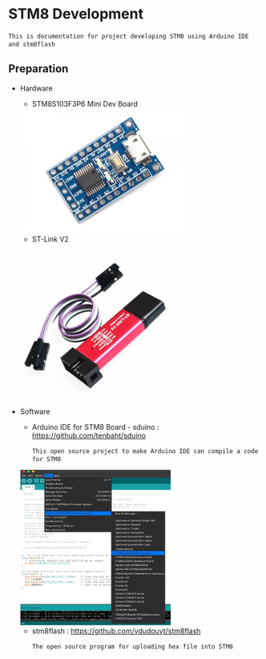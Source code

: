 # STM8 Development

```
This is documentation for project developing STM8 using Arduino IDE and stm8flash
```
## Preparation
* Hardware
  * STM8S103F3P6 Mini Dev Board
  <img src="/Pics/STM8 Minimum System Development Board.JPG" width="333" height="250">
  
  * ST-Link V2
  <img src="/Pics/sta-2.jpg" width="300" height="310">
 
* Software 
  * Arduino IDE for STM8 Board - sduino : https://github.com/tenbaht/sduino
    ```
    This open source project to make Arduino IDE can compile a code for STM8
    ```
  <img src="/Pics/arduino_stm8.png" width="300" height="310">

  * stm8flash : https://github.com/vdudouyt/stm8flash
    ```
    The open source program for uploading hex file into STM8
    ```
